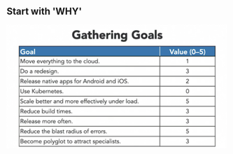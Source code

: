## Start with 'WHY'
   <img src='https://github.com/anurag-shekhar/Software-Architecture-Breaking-a-Monolith-into-Microservices/blob/master/Images/GatheringGoals.png'>
